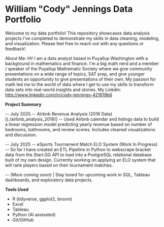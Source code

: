 # William "Cody" Jennings Data Portfolio

Welcome to my data portfolio! This repository showcases data analysis projects I've completed to demonstrate my skills in data cleaning, modeling, and visualization. Please feel free to reach out with any questions or feedback!

About Me:
Hi! I am a data analyst based in Puyallup Washington with a background in mathematics and finance. I'm a big math nerd and a member / speaker of the Puyallup Mathematic Society where we give community presentations on a wide range of topics, SAT prep, and give younger students an opportunity to give presentations of their own. My passion for math led me to the world of data where I get to use my skills to transform data sets into real-world insights and stories. 
My Linkdin: http://www.linkedin.com/in/cody-jennings-421619b6


**Project Summary**

-- July 2025 -- Airbnb Revenue Analysis (2016 Data) [(./airbnb_analysis_2016)] -- Used Airbnb calendar and listings data to build a linear regression model predicting yearly revenue based on number of bedrooms, bathrooms, and review scores. Includes cleaned visualizations and discussion. 

-- July 2025 -- eSports Tournament Match ELO System (Work In Progress) -- So far I have created an ETL Pipeline in Python to webscrape bracket data from the Start.GG API to load into a PostgreSQL relational database built of my own design. Currently working on applying an ELO system that will rank players based on their tournament matches.

-- *(More coming soon)* | Stay tuned for upcoming work in SQL, Tableau dashboards, and exploratory data projects.

**Tools Used**

- R (tidyverse, ggplot2, broom)
- Excel
- Tableau
- Python (AI assissted)
- Git/GitHub



